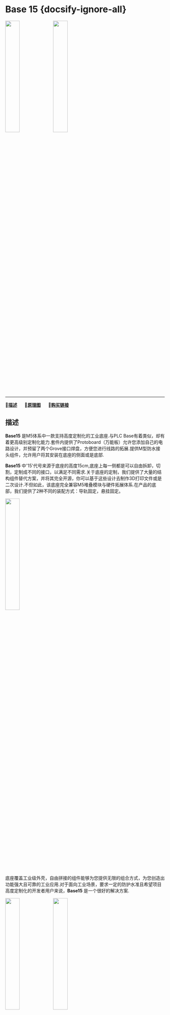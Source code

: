 # Base 15 {docsify-ignore-all}

<img src="assets\img\product_pics\base\base15\base15_01.jpg" width="30%" height="30%"><img src="assets\img\product_pics\base\base15\base15_02.jpg" width="30%" height="30%">

***

:memo:**[描述](#描述)**&nbsp;&nbsp;&nbsp;&nbsp;&nbsp;&nbsp;:electric_plug:**[原理图](#原理图)**&nbsp;&nbsp;&nbsp;&nbsp;&nbsp;&nbsp;🛒**[购买链接](https://m5stack.com/collections/m5-base/products/base15-proto-industrial-board-module)**

## 描述

**Base15** 是M5体系中一款支持高度定制化的工业底座.与PLC Base有着类似，却有着更高级别定制化能力.套件内提供了Protoboard（万能板）允许您添加自己的电路设计，并预留了两个Grove接口焊盘，方便您进行线路的拓展.提供M型防水接头组件，允许用户将其安装在底座的侧面或是底部.

**Base15** 中'15'代号来源于底座的高度15cm,底座上每一侧都是可以自由拆卸，切割，定制成不同的接口，以满足不同需求.关于底座的定制，我们提供了大量的结构组件替代方案，并将其完全开源，你可以基于这些设计去制作3D打印文件或是二次设计.不但如此，该底座完全兼容M5堆叠模块与硬件拓展体系.在产品的底部，我们提供了2种不同的装配方式：导轨固定，悬挂固定。

<img src="assets/img/product_pics/base/base15/base15_05.jpg" width="30%" height="30%">

底座覆盖工业级外壳，自由拼接的组件能够为您提供无限的组合方式，为您创造出功能强大且可靠的工业应用.对于面向工业场景，要求一定的防护水准且希望项目高度定制化的开发者用户来说，**Base15** 是一个很好的解决方案.

<img src="assets\img\product_pics\base\base15\base15_03.jpg" width="30%" height="30%"><img src="assets\img\product_pics\base\base15\base15_04.jpg" width="30%" height="30%">

## 产品特性

-  支持高度定制化
-  可替换部件
-  M-BUS 拓展
-  板载DC-DC转换(9 ~ 24V -> 5V)
-  2 种底座固定方式


## 套件清单

-  1x Base15 Broad
-  1x Base15 外壳
-  1x 金属导轨
-  1x Din导轨
-  2x Grove 接口
-  1x M12*1.5防水接头
-  2x 六角扳手
-  10x 螺丝 (M3x22, M3x12, M3x8, M2x5)
-  2x M3 型槽螺母
-  1x 2.45mm 引脚组
-  1x 贴纸

## 结构设计文件

?>[点击此处，获取开源结构设计文件](https://github.com/m5stack/m5-structural-design-file/tree/master/BaseX_DB9_01)



## 原理图

- **[原理图](https://github.com/m5stack/M5-Schematic/blob/master/Bases/BASE15.pdf)**

<script>

   var purchase_link = 'https://m5stack.com/collections/m5-core/products/basic-core-iot-development-kit';


   anchor_search(purchase_link);
   scrollFunc();

</script>